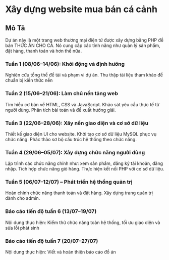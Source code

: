 # Xây dựng website mua bán cá cảnh
## Mô Tả
Dự án này là một trang web thương mại điện tử được xây dựng bằng PHP để bán THỨC ĂN CHO CÁ. Nó cung cấp các tính năng như quản lý sản phẩm, đặt hàng, thanh toán và hơn thế nữa.

### Tuần 1 (08/06–14/06): Khởi động và định hướng
Nghiên cứu tổng thể đề tài và phạm vi dự án.
Thu thập tài liệu tham khảo để chuẩn bị kiến thức nền
### Tuần 2 (15/06–21/06): Làm chủ nền tảng web
Tìm hiểu cơ bản về HTML, CSS và JavaScript.
Khảo sát yêu cầu thực tế từ người dùng.
Phân tích bài toán và đề xuất hướng giải.
### Tuần 3 (22/06–28/06): Xây nền giao diện và cơ sở dữ liệu
Thiết kế giao diện UI cho website.
Khởi tạo cơ sở dữ liệu MySQL phục vụ chức năng.
Phác thảo sơ bộ cấu trúc hệ thống theo chức năng.
### Tuần 4 (29/06–05/07): Xây dựng chức năng người dùng
Lập trình các chức năng chính như: xem sản phẩm, đăng ký tài khoản, đăng nhập.
Tích hợp chức năng giỏ hàng.
Thực hiện kết nối PHP với cơ sở dữ liệu.
### Tuần 5 (06/07–12/07) – Phát triển hệ thống quản trị
Hoàn chỉnh chức năng thanh toán và đặt hàng.
Xây dựng trang quản trị dành cho admin.
### Báo cáo tiến độ tuần 6 (13/07–19/07)
Nội dung thực hiện: Kiểm thử chức năng toàn hệ thống, tối ưu giao diện và sửa lỗi phát sinh
### Báo cáo tiến độ tuần 7 (20/07–27/07)
Nội dung thực hiện: Viết và hoàn thiện báo cáo đồ án
